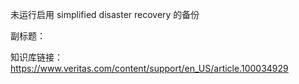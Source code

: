 未运行启用 simplified disaster recovery 的备份

副标题：







知识库链接：https://www.veritas.com/content/support/en_US/article.100034929



